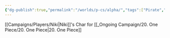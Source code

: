 ```yaml
---
{"dg-publish":true,"permalink":"/worlds/p-cs/alpha/","tags":["Pirate","Balky","Kathor"]}
---
```


[[Campaigns/Players/Niki\|Niki]]'s Char for [[_Ongoing Campaign/20. One Piece/20. One Piece\|20. One Piece]]
